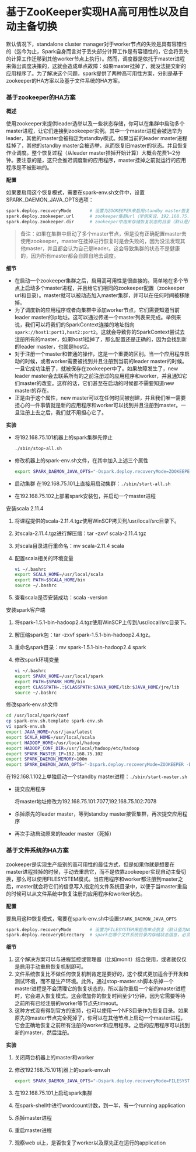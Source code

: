 # 基于ZooKeeper实现HA高可用性以及自动主备切换

默认情况下，standalone cluster manager对于worker节点的失败是具有容错性的（迄今为止，Spark自身而言对于丢失部分计算工作是有容错性的，它会将丢失的计算工作迁移到其他worker节点上执行）。然而，调度器是依托于master进程来做出调度决策的，这就会造成单点故障：如果master挂掉了，就没法提交新的应用程序了。为了解决这个问题，spark提供了两种高可用性方案，分别是基于zookeeper的HA方案以及基于文件系统的HA方案。



### 基于zookeeper的HA方案

**概述**

使用zookeeper来提供leader选举以及一些状态存储，你可以在集群中启动多个master进程，让它们连接到zookeeper实例。其中一个master进程会被选举为leader，其他的master会被指定为standby模式。如果当前的leader master进程挂掉了，其他的standby master会被选举，从而恢复旧master的状态。并且恢复作业调度。整个恢复过程（从leader master挂掉开始计算）大概会花费1~2分钟。要注意的是，这只会推迟调度新的应用程序，master挂掉之前就运行的应用程序是不被影响的。



**配置**

如果要启用这个恢复模式，需要在spark-env.sh文件中，设置SPARK_DAEMON_JAVA_OPTS选项：

```sh
spark.deploy.recoveryMode		# 设置为ZOOKEEPER来启用standby master恢复模式（默认为NONE）
spark.deploy.zookeeper.url		# zookeeper集群url（举例来说，192.168.75.101:2181,192.168.75.102:2181）
spark.deploy.zookeeper.dir		# zookeeper中用来存储恢复状态的目录（默认是/spark）
```

> 备注：如果在集群中启动了多个master节点，但是没有正确配置master去使用zookeeper，master在挂掉进行恢复时是会失败的，因为没法发现其他master，并且都会认为自己是leader。这会导致集群的状态不是健康的，因为所有master都会自顾自地去调度。

**细节**

- 在启动一个zookeeper集群之后，启用高可用性是很直接的。简单地在多个节点上启动多个master进程，并且给它们相同的zookeeper配置（zookeeper url和目录）。master就可以被动态加入master集群，并可以在任何时间被移除掉。
- 为了调度新的应用程序或者向集群中添加worker节点，它们需要知道当前leader master的ip地址。这可以通过传递一个master列表来完成。举例来说，我们可以将我们的SparkContext连接的地址指向`spark://host1:port1,host2:port2`。这就会导致你的SparkContext尝试去注册所有的master，如果host1挂掉了，那么配置还是正确的，因为会找到新的leader master，也就是host2。
- 对于注册一个master和普通的操作，这是一个重要的区别。当一个应用程序启动的时候，或者worker需要被找到并且注册到当前的leader master的时候。一旦它成功注册了，就被保存在zookeeper中了。如果故障发生了，new leader master会去联系所有的之前注册过的应用程序和worker，并且通知它们master的改变。这样的话，它们甚至在启动的时候都不需要知道new master的存在。
- 正是由于这个属性，new master可以在任何时间被创建，并且我们唯一需要担心的一件事情就是新的应用程序和worker可以找到并且注册到master。一旦注册上去之后，我们就不用担心它了。

**实验**

- 将192.168.75.101机器上的spark集群先停止

  ```sh
  ./sbin/stop-all.sh
  ```

- 修改机器上的spark-env.sh文件，在其中加入上述三个属性

  ```sh
  export SPARK_DAEMON_JAVA_OPTS="-Dspark.deploy.recoveryMode=ZOOKEEPER -Dspark.deploy.zookeeper.url=192.168.75.101:2181,192.168.75.102:2181 -Dspark.deploy.zookeeper.dir=/spark"
  ```

- 启动集群
  在192.168.75.101上直接用启动集群：`./sbin/start-all.sh`

- 在192.168.75.102上部署spark安装包，并启动一个master进程

安装scala 2.11.4

1. 将课程提供的scala-2.11.4.tgz使用WinSCP拷贝到/usr/local/src目录下。

2. 对scala-2.11.4.tgz进行解压缩：tar -zxvf scala-2.11.4.tgz

3. 对scala目录进行重命名：mv scala-2.11.4 scala

4. 配置scala相关的环境变量

   ```sh
   vi ~/.bashrc
   export SCALA_HOME=/usr/local/scala
   export PATH=$SCALA_HOME/bin
   source ~/.bashrc
   ```

5. 查看scala是否安装成功：scala -version

安装spark客户端

1. 将spark-1.5.1-bin-hadoop2.4.tgz使用WinSCP上传到/usr/local/src目录下。

2. 解压缩spark包：tar -zxvf spark-1.5.1-bin-hadoop2.4.tgz。

3. 重命名spark目录：mv spark-1.5.1-bin-hadoop2.4 spark

4. 修改spark环境变量

   ```sh
   vi ~/.bashrc
   export SPARK_HOME=/usr/local/spark
   export PATH=$SPARK_HOME/bin
   export CLASSPATH=.:$CLASSPATH:$JAVA_HOME/lib:$JAVA_HOME/jre/lib
   source ~/.bashrc
   ```

修改spark-env.sh文件

```sh
cd /usr/local/spark/conf
cp spark-env.sh.template spark-env.sh
vi spark-env.sh
export JAVA_HOME=/usr/java/latest
export SCALA_HOME=/usr/local/scala
export HADOOP_HOME=/usr/local/hadoop
export HADOOP_CONF_DIR=/usr/local/hadoop/etc/hadoop
export SPARK_MASTER_IP=192.168.75.102
export SPARK_DAEMON_MEMORY=100m
export SPARK_DAEMON_JAVA_OPTS="-Dspark.deploy.recoveryMode=ZOOKEEPER -Dspark.deploy.zookeeper.url=192.168.75.101:2181,192.168.75.102:2181 -Dspark.deploy.zookeeper.dir=/spark"
```

在192.168.1.102上单独启动一个standby master进程：`./sbin/start-master.sh`

- 提交应用程序

  将master地址修改为192.168.75.101:7077,192.168.75.102:7078

- 杀掉原先的leader master，等到standby master接管集群，再次提交应用程序

- 再次手动启动原来的leader master（死掉）

### 基于文件系统的HA方案

zookeeper是实现生产级别的高可用性的最佳方式，但是如果你就是想要在master进程挂掉的时候，手动去重启它，而不是依靠zookeeper实现自动主备切换，那么可以使用FILESYSTEM模式。当应用程序和worker都注册到master之后，master就会将它们的信息写入指定的文件系统目录中，以便于当master重启的时候可以从文件系统中恢复注册的应用程序和worker状态。



**配置**

要启用这种恢复模式，需要在spark-env.sh中设置`SPARK_DAEMON_JAVA_OPTS`

```sh
spark.deploy.recoveryMode		# 设置为FILESYSTEM来启用单点恢复（默认值为NONE）
spark.deploy.recoveryDirectory	# spark在哪个文件系统目录内存储状态信息，必须是master可以访问的目录
```

**细节**

1. 这个解决方案可以与进程监控或管理器（比如monit）结合使用，或者就仅仅是启用手动重启恢复机制即可。
2. 文件系统恢复比不做任何恢复机制肯定是要好的，这个模式更加适合于开发和测试环境，而不是生产环境。此外，通过stop-master.sh脚本杀掉一个master进程是不会清理它的恢复状态的，所以当你重启一个新的master进程时，它会进入恢复模式。这会增加你的恢复时间至少1分钟，因为它需要等待之前所有已经注册的worker等节点先timeout。
3. 这种方式没有得到官方的支持，也可以使用一个NFS目录作为恢复目录。如果原先的master节点完全死掉了，你可以在其他节点上启动一个master进程，它会正确地恢复之前所有注册的worker和应用程序。之后的应用程序可以找到新的master，然后注册。

**实验**

1. 关闭两台机器上的master和worker

2. 修改192.168.75.101机器上的spark-env.sh

   ```sh
   export SPARK_DAEMON_JAVA_OPTS="-Dspark.deploy.recoveryMode=FILESYSTEM -Dspark.deploy.recoveryDirectory=/usr/local/spark_recovery"
   ```

3. 在192.168.75.101上启动spark集群

4. 在spark-shell中进行wordcount计数，到一半，有一个running application

5. 杀掉master进程

6. 重启master进程

7. 观察web ui上，是否恢复了worker以及原先正在运行的application